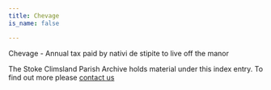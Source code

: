 ```yaml
---
title: Chevage
is_name: false

---
```


Chevage - Annual tax paid by nativi de stipite to live off the manor


The Stoke Climsland Parish Archive holds material under this index entry. To find out more please [contact us](/contact/)
